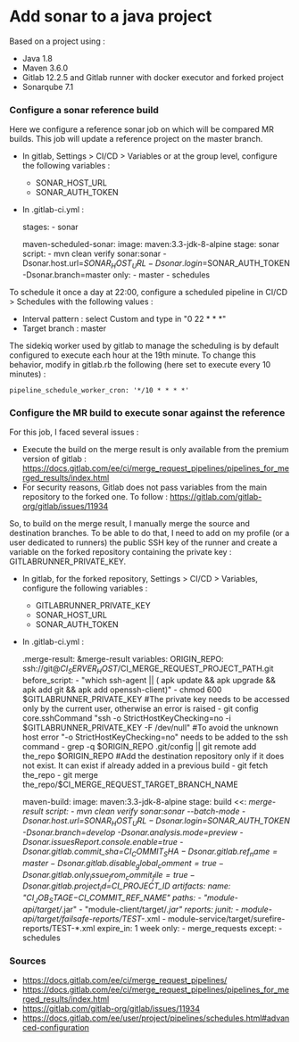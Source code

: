 # Add sonar to a java project

Based on a project using :
- Java 1.8
- Maven 3.6.0
- Gitlab 12.2.5 and Gitlab runner with docker executor and forked project
- Sonarqube 7.1

### Configure a sonar reference build

Here we configure a reference sonar job on which will be compared MR builds.
This job will update a reference project on the master branch.

- In gitlab, Settings > CI/CD > Variables or at the group level, configure the following variables :
    - SONAR_HOST_URL
    - SONAR_AUTH_TOKEN
- In .gitlab-ci.yml :


    stages:
      - sonar
    
    maven-scheduled-sonar:
      image: maven:3.3-jdk-8-alpine
      stage: sonar
      script:
        - mvn clean verify sonar:sonar -Dsonar.host.url=$SONAR_HOST_URL -Dsonar.login=$SONAR_AUTH_TOKEN -Dsonar.branch=master
      only:
        - master
        - schedules

To schedule it once a day at 22:00, configure a scheduled pipeline in CI/CD > Schedules with the following values :

- Interval pattern : select Custom and type in "0 22 * * *"
- Target branch : master

The sidekiq worker used by gitlab to manage the scheduling is by default configured to execute each hour at the 19th minute.
To change this behavior, modify in gitlab.rb the following (here set to execute every 10 minutes) :

    pipeline_schedule_worker_cron: '*/10 * * * *'


### Configure the MR build to execute sonar against the reference

For this job, I faced several issues :
- Execute the build on the merge result is only available from the premium version of gitlab : https://docs.gitlab.com/ee/ci/merge_request_pipelines/pipelines_for_merged_results/index.html
- For security reasons, Gitlab does not pass variables from the main repository to the forked one. To follow : https://gitlab.com/gitlab-org/gitlab/issues/11934
 
So, to build on the merge result, I manually merge the source and destination branches.
To be able to do that, I need to add on my profile (or a user dedicated to runners) the public SSH key of the runner 
and create a variable on the forked repository containing the private key : GITLABRUNNER_PRIVATE_KEY.

- In gitlab, for the forked repository, Settings > CI/CD > Variables, configure the following variables :
    - GITLABRUNNER_PRIVATE_KEY
    - SONAR_HOST_URL
    - SONAR_AUTH_TOKEN
- In .gitlab-ci.yml :


    .merge-result: &merge-result
      variables:
        ORIGIN_REPO: ssh://git@$CI_SERVER_HOST/$CI_MERGE_REQUEST_PROJECT_PATH.git
      before_script:
        - "which ssh-agent || ( apk update && apk upgrade && apk add git && apk add openssh-client)"
        - chmod 600 $GITLABRUNNER_PRIVATE_KEY                                                                     #The private key needs to be accessed only by the current user, otherwise an error is raised
        - git config core.sshCommand "ssh -o StrictHostKeyChecking=no -i $GITLABRUNNER_PRIVATE_KEY -F /dev/null"  #To avoid the unknown host error "-o StrictHostKeyChecking=no" needs to be added to the ssh command 
        - grep -q $ORIGIN_REPO .git/config || git remote add the_repo $ORIGIN_REPO                                #Add the destination repository only if it does not exist. It can exist if already added in a previous build
        - git fetch the_repo
        - git merge the_repo/$CI_MERGE_REQUEST_TARGET_BRANCH_NAME
    
    maven-build:
      image: maven:3.3-jdk-8-alpine
      stage: build
      <<: *merge-result
      script:
        - mvn clean verify sonar:sonar --batch-mode -Dsonar.host.url=$SONAR_HOST_URL -Dsonar.login=$SONAR_AUTH_TOKEN -Dsonar.branch=develop -Dsonar.analysis.mode=preview -Dsonar.issuesReport.console.enable=true -Dsonar.gitlab.commit_sha=$CI_COMMIT_SHA -Dsonar.gitlab.ref_name=master -Dsonar.gitlab.disable_global_comment=true -Dsonar.gitlab.only_issue_from_commit_file=true -Dsonar.gitlab.project_id=$CI_PROJECT_ID
      artifacts:
        name: "$CI_JOB_STAGE-$CI_COMMIT_REF_NAME"
        paths:
          - "module-api/target/*.jar"
          - "module-client/target/*.jar"
        reports:
          junit:
            - module-api/target/failsafe-reports/TEST-*.xml
            - module-service/target/surefire-reports/TEST-*.xml
        expire_in: 1 week
      only:
        - merge_requests
      except:
        - schedules

### Sources

- https://docs.gitlab.com/ee/ci/merge_request_pipelines/
- https://docs.gitlab.com/ee/ci/merge_request_pipelines/pipelines_for_merged_results/index.html
- https://gitlab.com/gitlab-org/gitlab/issues/11934
- https://docs.gitlab.com/ee/user/project/pipelines/schedules.html#advanced-configuration